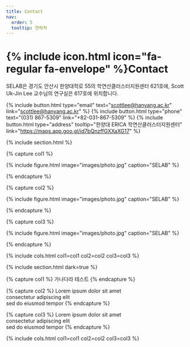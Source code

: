 ```yaml
---
title: Contact
nav:
  order: 5
  tooltip: 연락처
---
```


# {% include icon.html icon="fa-regular fa-envelope" %}Contact

SELAB은 경기도 안산시 한양대학로 55의 학연산클러스터지원센터 621호에, Scott Uk-Jin Lee 교수님의 연구실은 617호에 위치합니다. 

{%
  include button.html
  type="email"
  text="scottlee@hanyang.ac.kr"
  link="scottlee@hanyang.ac.kr"
%}
{%
  include button.html
  type="phone"
  text="(031) 867-5309"
  link="+82-031-867-5309"
%}
{%
  include button.html
  type="address"
  tooltip="한양대 ERICA 학연산클러스터지원센터"
  link="https://maps.app.goo.gl/id7bQnzffGXXaXG17"
%}

{% include section.html %}

{% capture col1 %}

{%
  include figure.html
  image="images/photo.jpg"
  caption="SELAB"
%}

{% endcapture %}

{% capture col2 %}

{%
  include figure.html
  image="images/photo.jpg"
  caption="SELAB"
%}

{% endcapture %}

{% capture col3 %}

{%
  include figure.html
  image="images/photo.jpg"
  caption="SELAB"
%}

{% endcapture %}

{% include cols.html col1=col1 col2=col2 col3=col3 %}

{% include section.html dark=true %}

{% capture col1 %}
가나다라 테스트
{% endcapture %}

{% capture col2 %}
Lorem ipsum dolor sit amet  
consectetur adipiscing elit  
sed do eiusmod tempor
{% endcapture %}

{% capture col3 %}
Lorem ipsum dolor sit amet  
consectetur adipiscing elit  
sed do eiusmod tempor
{% endcapture %}

{% include cols.html col1=col1 col2=col2 col3=col3 %}
